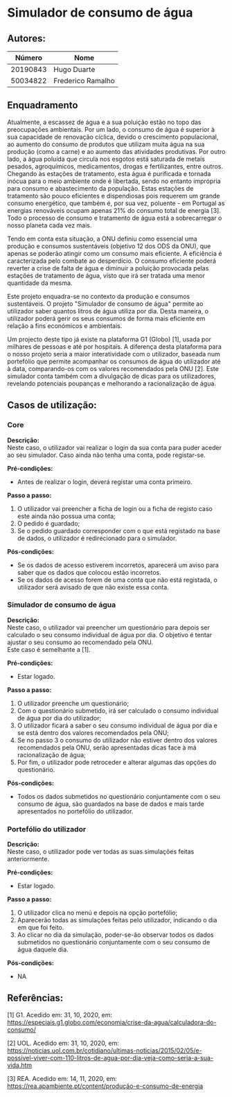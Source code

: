 # Simulador de consumo de água

## Autores:

| Número | Nome |
|--------|------|
|  20190843  | Hugo Duarte |
|  50034822  | Frederico Ramalho |

## Enquadramento

Atualmente, a escassez de água e a sua poluição estão no topo das preocupações ambientais. Por um lado, o consumo de água é superior à sua capacidade de renovação cíclica, devido o crescimento populacional, ao aumento do consumo de produtos que utilizam muita água na sua produção (como a carne) e ao aumento das atividades produtivas. Por outro lado, a água poluída que circula nos esgotos está saturada de metais pesados, agroquímicos, medicamentos, drogas e fertilizantes, entre outros. Chegando às estações de tratamento, esta água é purificada e tornada inócua para o meio ambiente onde é libertada, sendo no entanto imprópria para consumo e abastecimento da população. Estas estações de tratamento são pouco eficientes e dispendiosas pois requerem um grande consumo energético, que também é, por sua vez, poluente -  em Portugal as energias renováveis ocupam apenas 21% do consumo total de energia [3]. Todo o processo de consumo e tratamento de água está a sobrecarregar o nosso planeta cada vez mais. 

Tendo em conta esta situação, a ONU definiu como essencial uma produção e consumos sustentáveis (objetivo 12 dos ODS da ONU), que apenas se poderão atingir como um consumo mais eficiente. A eficiência é caracterizada pelo combate ao desperdício. O consumo eficiente poderá reverter a crise de falta de água e diminuir a poluição provocada pelas estações de tratamento de água, visto que irá ser tratada uma menor quantidade da mesma.


Este projeto enquadra-se no contexto da produção e consumos sustentáveis. O projeto "Simulador de consumo de água" permite ao utilizador saber quantos litros de água utiliza por dia. Desta maneira, o utilizador poderá gerir os seus consumos de forma mais eficiente em relação a fins económicos e ambientais. 


Um projecto deste tipo já existe na plataforma G1 (Globo) [1], usada por milhares de pessoas e até por hospitais. A diferença desta plataforma para o nosso projeto seria a maior interatividade com o utilizador, baseada num portefólio que permite acompanhar os consumos de água do utilizador até à data, comparando-os com os valores recomendados pela ONU [2]. Este simulador conta também com a divulgação de dicas para os utilizadores, revelando potenciais poupanças e melhorando a racionalização de água.


## Casos de utilização:

### Core
**Descrição:** \
Neste caso, o utilizador vai realizar o login da sua conta para puder aceder ao seu simulador. Caso ainda não tenha uma conta, pode registar-se.

**Pré-condições:**
- Antes de realizar o login, deverá registar uma conta primeiro.

**Passo a passo:**
1. O utilizador vai preencher a ficha de login ou a ficha de registo caso este ainda não possua uma conta;
2. O pedido é guardado;
3. Se o pedido guardado corresponder com o que está registado na base de dados, o utilizador é redirecionado para o simulador.

**Pós-condições:**
- Se os dados de acesso estiverem incorretos, aparecerá um aviso para saber que os dados que colocou estão incorretos.
- Se os dados de acesso forem de uma conta que não está registada, o utilizador será avisado de que não existe essa conta.

### Simulador de consumo de água
**Descrição:** \
Neste caso, o utilizador vai preencher um questionário para depois ser calculado o seu consumo individual de água por dia. O objetivo é tentar ajustar o seu consumo ao recomendado pela ONU.                 
Este caso é semelhante a [1].

**Pré-condições:**
- Estar logado.

**Passo a passo:**
1. O utilizador preenche um questionário;
2. Com o questionário submetido, irá ser calculado o consumo individual de água por dia do utilizador;
3. O utilizador ficará a saber o seu consumo individual de água por dia e se está dentro dos valores recomendados pela ONU;
4. Se no passo 3 o consumo do utilizador não estiver dentro dos valores recomendados pela ONU, serão apresentadas dicas face à má racionalização de água;
5. Por fim, o utilizador pode retroceder e alterar algumas das opções do questionário.

**Pós-condições:**
- Todos os dados submetidos no questionário conjuntamente com o seu consumo de água, são guardados na base de dados e mais tarde apresentados no portefólio do utilizador.

### Portefólio do utilizador
**Descrição:** \
Neste caso, o utilizador pode ver todas as suas simulações feitas anteriormente.

**Pré-condições:**
- Estar logado.

**Passo a passo:**
1. O utilizador clica no menú e depois na opção portefólio;
2. Aparecerão todas as simulações feitas pelo utilizador, indicando o dia em que foi feito.
3. Ao clicar no dia da simulação, poder-se-ão observar todos os dados submetidos no questionário conjuntamente com o seu consumo de água daquele dia.

**Pós-condições:**
- NA

## Referências:

[1] G1. Acedido em: 31, 10, 2020, em: https://especiais.g1.globo.com/economia/crise-da-agua/calculadora-do-consumo/

[2] UOL. Acedido em: 31, 10, 2020, em: https://noticias.uol.com.br/cotidiano/ultimas-noticias/2015/02/05/e-possivel-viver-com-110-litros-de-agua-por-dia-veja-como-seria-a-sua-vida.htm 

[3] REA. Acedido em: 14, 11, 2020, em: https://rea.apambiente.pt/content/produção-e-consumo-de-energia
